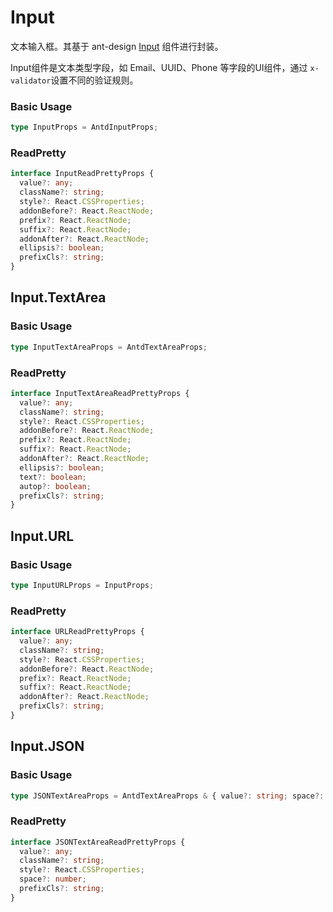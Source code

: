 # Input

文本输入框。其基于 ant-design [Input](https://ant.design/components/input/) 组件进行封装。


Input组件是文本类型字段，如 Email、UUID、Phone 等字段的UI组件，通过 `x-validator`设置不同的验证规则。

<code src="./demos/new-demos/email.tsx"></code>


### Basic Usage

```ts
type InputProps = AntdInputProps;
```

<code src="./demos/new-demos/input.tsx"></code>

### ReadPretty

```ts
interface InputReadPrettyProps {
  value?: any;
  className?: string;
  style?: React.CSSProperties;
  addonBefore?: React.ReactNode;
  prefix?: React.ReactNode;
  suffix?: React.ReactNode;
  addonAfter?: React.ReactNode;
  ellipsis?: boolean;
  prefixCls?: string;
}
```

<code src="./demos/new-demos/input-read-pretty.tsx"></code>

## Input.TextArea

### Basic Usage

```ts
type InputTextAreaProps = AntdTextAreaProps;
```

<code src="./demos/new-demos/textarea.tsx"></code>

### ReadPretty

```ts
interface InputTextAreaReadPrettyProps {
  value?: any;
  className?: string;
  style?: React.CSSProperties;
  addonBefore?: React.ReactNode;
  prefix?: React.ReactNode;
  suffix?: React.ReactNode;
  addonAfter?: React.ReactNode;
  ellipsis?: boolean;
  text?: boolean;
  autop?: boolean;
  prefixCls?: string;
}
```

<code src="./demos/new-demos/textarea-read-pretty.tsx"></code>

## Input.URL

### Basic Usage

```ts
type InputURLProps = InputProps;
```

<code src="./demos/new-demos/url.tsx"></code>

### ReadPretty

```ts
interface URLReadPrettyProps {
  value?: any;
  className?: string;
  style?: React.CSSProperties;
  addonBefore?: React.ReactNode;
  prefix?: React.ReactNode;
  suffix?: React.ReactNode;
  addonAfter?: React.ReactNode;
  prefixCls?: string;
}
```

<code src="./demos/new-demos/url-read-pretty.tsx"></code>

## Input.JSON

### Basic Usage

```ts
type JSONTextAreaProps = AntdTextAreaProps & { value?: string; space?: number }
```

<code src="./demos/new-demos/json.tsx"></code>

### ReadPretty

```ts
interface JSONTextAreaReadPrettyProps {
  value?: any;
  className?: string;
  style?: React.CSSProperties;
  space?: number;
  prefixCls?: string;
}
```

<code src="./demos/new-demos/json-read-pretty.tsx"></code>
